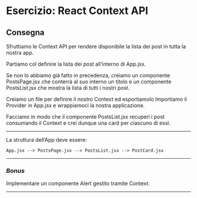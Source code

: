 # **Esercizio: React Context API**

## Consegna
Sfruttiamo le Context API per rendere disponibile la lista dei post in tutta la nostra app.

Partiamo col definire la lista dei post all’interno di App.jsx.

Se non lo abbiamo già fatto in precedenza, creiamo un componente PostsPage.jsx  che conterrà al suo interno un titolo e un componente PostsList.jsx  che mostra la lista di tutti i nostri post.

Creiamo un file per definire il nostro Context ed esportiamolo
Importiamo il Provider in App.jsx e wrappiamoci la nostra applicazione.

Facciamo in modo che il componente PostsList.jsx recuperi i post consumando il Context e crei dunque una card per ciascuno di essi.

---

La struttura dell’App deve essere:

`` App.jsx --> PostsPage.jsx --> PostsList.jsx --> PostCard.jsx ``

---

### *Bonus*
Implementare un componente Alert gestito tramite Context.

---